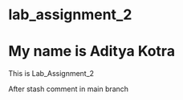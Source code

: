 # lab_assignment_2
# My name is Aditya Kotra
This is Lab_Assignment_2


After stash comment in main branch
